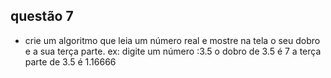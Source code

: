 ## questão 7 
- crie um algoritmo que leia um número real e mostre na tela o seu dobro e a sua terça parte.
ex:  digite um número :3.5
o dobro de 3.5 é 7
a terça parte de 3.5 é 1.16666
